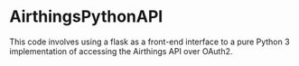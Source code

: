 # AirthingsPythonAPI

This code involves using a flask as a front-end interface to a pure Python 3 implementation of accessing the Airthings API over OAuth2.
